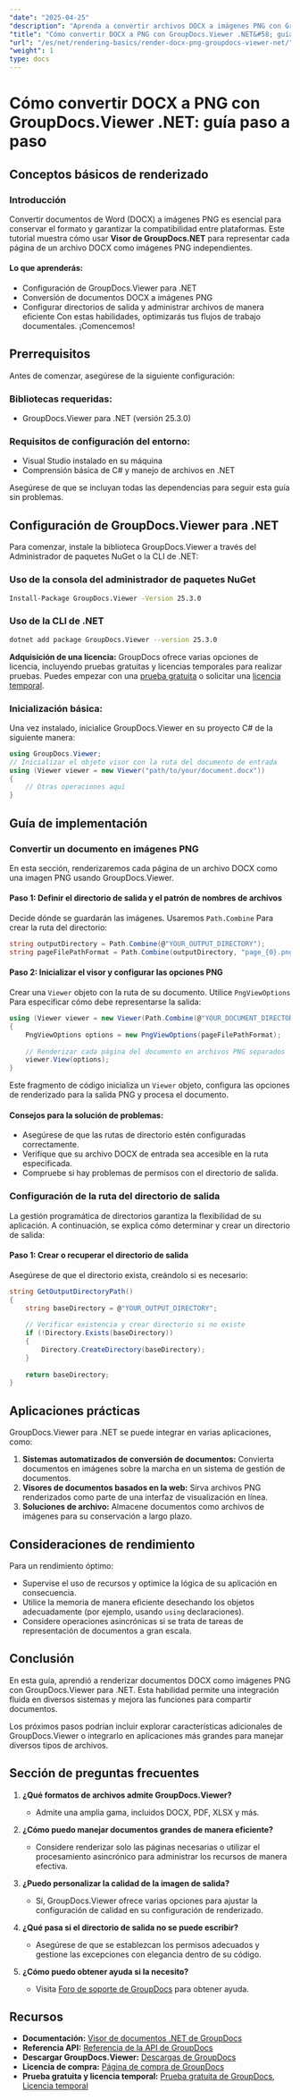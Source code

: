 ```yaml
---
"date": "2025-04-25"
"description": "Aprenda a convertir archivos DOCX a imágenes PNG con GroupDocs.Viewer para .NET. Esta guía abarca la configuración, la implementación y las aplicaciones prácticas."
"title": "Cómo convertir DOCX a PNG con GroupDocs.Viewer .NET&#58; guía paso a paso"
"url": "/es/net/rendering-basics/render-docx-png-groupdocs-viewer-net/"
"weight": 1
type: docs
---
```

# Cómo convertir DOCX a PNG con GroupDocs.Viewer .NET: guía paso a paso
## Conceptos básicos de renderizado
### Introducción
Convertir documentos de Word (DOCX) a imágenes PNG es esencial para conservar el formato y garantizar la compatibilidad entre plataformas. Este tutorial muestra cómo usar **Visor de GroupDocs.NET** para representar cada página de un archivo DOCX como imágenes PNG independientes.

#### Lo que aprenderás:
- Configuración de GroupDocs.Viewer para .NET
- Conversión de documentos DOCX a imágenes PNG
- Configurar directorios de salida y administrar archivos de manera eficiente
Con estas habilidades, optimizarás tus flujos de trabajo documentales. ¡Comencemos!

## Prerrequisitos
Antes de comenzar, asegúrese de la siguiente configuración:

### Bibliotecas requeridas:
- GroupDocs.Viewer para .NET (versión 25.3.0)

### Requisitos de configuración del entorno:
- Visual Studio instalado en su máquina
- Comprensión básica de C# y manejo de archivos en .NET

Asegúrese de que se incluyan todas las dependencias para seguir esta guía sin problemas.

## Configuración de GroupDocs.Viewer para .NET
Para comenzar, instale la biblioteca GroupDocs.Viewer a través del Administrador de paquetes NuGet o la CLI de .NET:

### Uso de la consola del administrador de paquetes NuGet
```bash
Install-Package GroupDocs.Viewer -Version 25.3.0
```

### Uso de la CLI de .NET
```bash
dotnet add package GroupDocs.Viewer --version 25.3.0
```

**Adquisición de una licencia:**
GroupDocs ofrece varias opciones de licencia, incluyendo pruebas gratuitas y licencias temporales para realizar pruebas. Puedes empezar con una [prueba gratuita](https://releases.groupdocs.com/viewer/net/) o solicitar una [licencia temporal](https://purchase.groupdocs.com/temporary-license/).

### Inicialización básica:
Una vez instalado, inicialice GroupDocs.Viewer en su proyecto C# de la siguiente manera:
```csharp
using GroupDocs.Viewer;
// Inicializar el objeto visor con la ruta del documento de entrada
using (Viewer viewer = new Viewer("path/to/your/document.docx"))
{
    // Otras operaciones aquí
}
```

## Guía de implementación
### Convertir un documento en imágenes PNG
En esta sección, renderizaremos cada página de un archivo DOCX como una imagen PNG usando GroupDocs.Viewer.

#### Paso 1: Definir el directorio de salida y el patrón de nombres de archivos
Decide dónde se guardarán las imágenes. Usaremos `Path.Combine` Para crear la ruta del directorio:
```csharp
string outputDirectory = Path.Combine(@"YOUR_OUTPUT_DIRECTORY");
string pageFilePathFormat = Path.Combine(outputDirectory, "page_{0}.png"); // Patrón de nombres para cada imagen de página
```

#### Paso 2: Inicializar el visor y configurar las opciones PNG
Crear una `Viewer` objeto con la ruta de su documento. Utilice `PngViewOptions` Para especificar cómo debe representarse la salida:
```csharp
using (Viewer viewer = new Viewer(Path.Combine(@"YOUR_DOCUMENT_DIRECTORY", "SAMPLE_DOCX")))
{
    PngViewOptions options = new PngViewOptions(pageFilePathFormat);
    
    // Renderizar cada página del documento en archivos PNG separados
    viewer.View(options);
}
```
Este fragmento de código inicializa un `Viewer` objeto, configura las opciones de renderizado para la salida PNG y procesa el documento.

#### Consejos para la solución de problemas:
- Asegúrese de que las rutas de directorio estén configuradas correctamente.
- Verifique que su archivo DOCX de entrada sea accesible en la ruta especificada.
- Compruebe si hay problemas de permisos con el directorio de salida.

### Configuración de la ruta del directorio de salida
La gestión programática de directorios garantiza la flexibilidad de su aplicación. A continuación, se explica cómo determinar y crear un directorio de salida:

#### Paso 1: Crear o recuperar el directorio de salida
Asegúrese de que el directorio exista, creándolo si es necesario:
```csharp
string GetOutputDirectoryPath()
{
    string baseDirectory = @"YOUR_OUTPUT_DIRECTORY";
    
    // Verificar existencia y crear directorio si no existe
    if (!Directory.Exists(baseDirectory))
    {
        Directory.CreateDirectory(baseDirectory);
    }
    
    return baseDirectory;
}
```

## Aplicaciones prácticas
GroupDocs.Viewer para .NET se puede integrar en varias aplicaciones, como:
1. **Sistemas automatizados de conversión de documentos:** Convierta documentos en imágenes sobre la marcha en un sistema de gestión de documentos.
2. **Visores de documentos basados en la web:** Sirva archivos PNG renderizados como parte de una interfaz de visualización en línea.
3. **Soluciones de archivo:** Almacene documentos como archivos de imágenes para su conservación a largo plazo.

## Consideraciones de rendimiento
Para un rendimiento óptimo:
- Supervise el uso de recursos y optimice la lógica de su aplicación en consecuencia.
- Utilice la memoria de manera eficiente desechando los objetos adecuadamente (por ejemplo, usando `using` declaraciones).
- Considere operaciones asincrónicas si se trata de tareas de representación de documentos a gran escala.

## Conclusión
En esta guía, aprendió a renderizar documentos DOCX como imágenes PNG con GroupDocs.Viewer para .NET. Esta habilidad permite una integración fluida en diversos sistemas y mejora las funciones para compartir documentos.

Los próximos pasos podrían incluir explorar características adicionales de GroupDocs.Viewer o integrarlo en aplicaciones más grandes para manejar diversos tipos de archivos.

## Sección de preguntas frecuentes
1. **¿Qué formatos de archivos admite GroupDocs.Viewer?**
   - Admite una amplia gama, incluidos DOCX, PDF, XLSX y más.

2. **¿Cómo puedo manejar documentos grandes de manera eficiente?**
   - Considere renderizar solo las páginas necesarias o utilizar el procesamiento asincrónico para administrar los recursos de manera efectiva.

3. **¿Puedo personalizar la calidad de la imagen de salida?**
   - Sí, GroupDocs.Viewer ofrece varias opciones para ajustar la configuración de calidad en su configuración de renderizado.

4. **¿Qué pasa si el directorio de salida no se puede escribir?**
   - Asegúrese de que se establezcan los permisos adecuados y gestione las excepciones con elegancia dentro de su código.

5. **¿Cómo puedo obtener ayuda si la necesito?**
   - Visita [Foro de soporte de GroupDocs](https://forum.groupdocs.com/c/viewer/9) para obtener ayuda.

## Recursos
- **Documentación:** [Visor de documentos .NET de GroupDocs](https://docs.groupdocs.com/viewer/net/)
- **Referencia API:** [Referencia de la API de GroupDocs](https://reference.groupdocs.com/viewer/net/)
- **Descargar GroupDocs.Viewer:** [Descargas de GroupDocs](https://releases.groupdocs.com/viewer/net/)
- **Licencia de compra:** [Página de compra de GroupDocs](https://purchase.groupdocs.com/buy)
- **Prueba gratuita y licencia temporal:** [Prueba gratuita de GroupDocs](https://releases.groupdocs.com/viewer/net/), [Licencia temporal](https://purchase.groupdocs.com/temporary-license/)